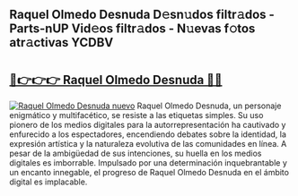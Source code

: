 ## Raquel Olmedo Desnuda D𝚎sn𝚞dos filtr𝚊dos - Parts-nUP Vid𝚎os filtr𝚊dos - N𝚞evas f𝚘tos atr𝚊ctivas YCDBV

# <h2><a href="http://mb2tx7m.tromn.icu/?c=Raquel+Olmedo+Desnuda">🔗👉👉👉 Raquel Olmedo Desnuda 🔗🔗</a></h2>

[![Raquel Olmedo Desnuda nuevo](https://i.imgur.com/pEAQMta.gif)](http://mb2tx7m.tromn.icu/?c=Raquel+Olmedo+Desnuda)
Raquel Olmedo Desnuda, un personaje enigmático y multifacético, se resiste a las etiquetas simples. Su uso pionero de los medios digitales para la autorrepresentación ha cautivado y enfurecido a los espectadores, encendiendo debates sobre la identidad, la expresión artística y la naturaleza evolutiva de las comunidades en línea. A pesar de la ambigüedad de sus intenciones, su huella en los medios digitales es imborrable. Impulsado por una determinación inquebrantable y un encanto innegable, el progreso de Raquel Olmedo Desnuda en el ámbito digital es implacable.
